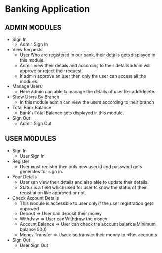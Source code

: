 # Banking Application

## ADMIN MODULES

- Sign In
    - Admin Sign In
- View Requests
    - User Who are registered in our bank, their details gets displayed in this module.
    - Admin view their details and according to their details admin will approve or reject their request.
    - If admin approve an user then only the user can access all the modules.
- Manage Users
    - Here Admin can able to manage the details of user like add/delete. 
- Show Users By Branch
    - In this module admin can view the users according to their branch
- Total Bank Balance
    - Bank's Total Balance gets displayed in this module.
- Sign Out
    - Admin Sign Out
    
## USER MODULES

- Sign In
    - User Sign In
- Register
    - User must register then only new user id and password gets generates for sign in.
- Your Details
    - User can view their details and also able to update their details.
    - Status is a field which used for user to know the status of their registration like approved or not.
- Check Account Details
    - This module is accessible to user only if the user registration gets approved
    - Deposit => User can deposit their money  
    - Withdraw => User can Withdraw the money
    - Account Balance => User can check the account balance(Minimum balance 500)
    - Money Transfer => User also transfer their money to other accounts
- Sign Out
    - User Sign Out
